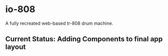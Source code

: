 # io-808

A fully recreated web-based tr-808 drum machine.

## Current Status: Adding Components to final app layout